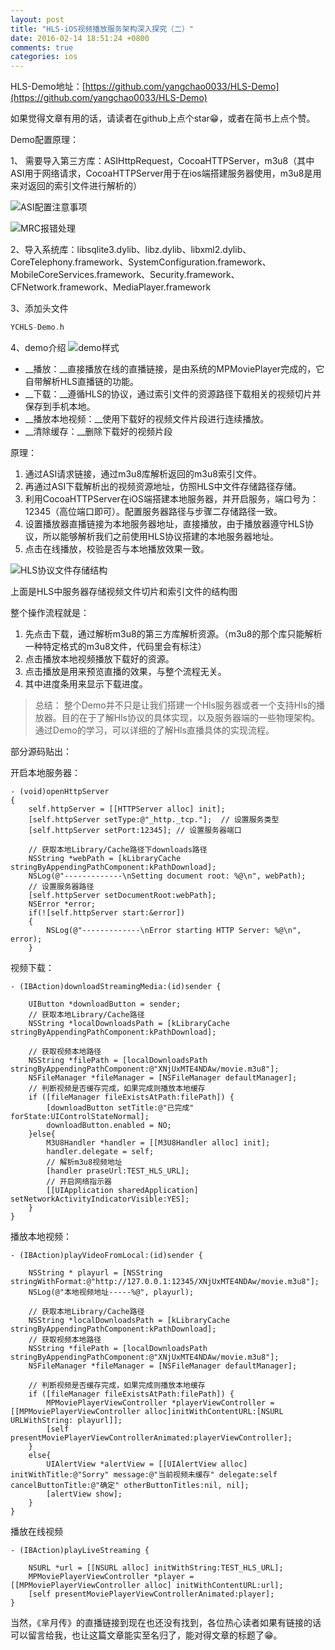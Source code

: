 ```yaml
---
layout: post
title: "HLS-iOS视频播放服务架构深入探究（二）"
date: 2016-02-14 18:51:24 +0800
comments: true
categories: ios
---
```


HLS-Demo地址：[https://github.com/yangchao0033/HLS-Demo](https://github.com/yangchao0033/HLS-Demo)

如果觉得文章有用的话，请读者在github上点个star😁，或者在简书上点个赞。

Demo配置原理：

1、 需要导入第三方库：ASIHttpRequest，CocoaHTTPServer，m3u8（其中ASI用于网络请求，CocoaHTTPServer用于在ios端搭建服务器使用，m3u8是用来对返回的索引文件进行解析的）

![ASI配置注意事项](https://github.com/yangchao0033/HLS-Demo/blob/master/%E9%85%8D%E7%BD%AE%E7%8E%AF%E5%A2%831.png?raw=true)

![MRC报错处理](https://github.com/yangchao0033/HLS-Demo/blob/master/%E9%85%8D%E7%BD%AE%E7%8E%AF%E5%A2%832.png?raw=true)

2、导入系统库：libsqlite3.dylib、libz.dylib、libxml2.dylib、CoreTelephony.framework、SystemConfiguration.framework、MobileCoreServices.framework、Security.framework、CFNetwork.framework、MediaPlayer.framework

3、添加头文件

```c
YCHLS-Demo.h
```

4、demo介绍
![demo样式](https://github.com/yangchao0033/yangchao0033.github.io/blob/source/images/ios/2016/2/HLS_demo_UI.png?raw=true)

* __播放：__直接播放在线的直播链接，是由系统的MPMoviePlayer完成的，它自带解析HLS直播链的功能。
* __下载：__遵循HLS的协议，通过索引文件的资源路径下载相关的视频切片并保存到手机本地。
* __播放本地视频：__使用下载好的视频文件片段进行连续播放。
* __清除缓存：__删除下载好的视频片段

原理：

1. 通过ASI请求链接，通过m3u8库解析返回的m3u8索引文件。
2. 再通过ASI下载解析出的视频资源地址，仿照HLS中文件存储路径存储。
3. 利用CocoaHTTPServer在iOS端搭建本地服务器，并开启服务，端口号为：12345（高位端口即可）。配置服务器路径与步骤二存储路径一致。
4. 设置播放器直播链接为本地服务器地址，直接播放，由于播放器遵守HLS协议，所以能够解析我们之前使用HLS协议搭建的本地服务器地址。
5. 点击在线播放，校验是否与本地播放效果一致。

![HLS协议文件存储结构](https://github.com/yangchao0033/yangchao0033.github.io/blob/source/images/ios/2016/2/HLS%E5%8D%8F%E8%AE%AE%E6%96%87%E4%BB%B6%E5%AD%98%E5%82%A8%E7%BB%93%E6%9E%84.png?raw=true)

上面是HLS中服务器存储视频文件切片和索引文件的结构图

整个操作流程就是：

1. 先点击下载，通过解析m3u8的第三方库解析资源。（m3u8的那个库只能解析一种特定格式的m3u8文件，代码里会有标注）
2. 点击播放本地视频播放下载好的资源。
3. 点击播放是用来预览直播的效果，与整个流程无关。
4. 其中进度条用来显示下载进度。

> 总结：
> 整个Demo并不只是让我们搭建一个Hls服务器或者一个支持Hls的播放器。目的在于了解Hls协议的具体实现，以及服务器端的一些物理架构。通过Demo的学习，可以详细的了解Hls直播具体的实现流程。

部分源码贴出：

开启本地服务器：

```objc
- (void)openHttpServer
{
    self.httpServer = [[HTTPServer alloc] init];
    [self.httpServer setType:@"_http._tcp."];  // 设置服务类型
    [self.httpServer setPort:12345]; // 设置服务器端口
    
    // 获取本地Library/Cache路径下downloads路径
    NSString *webPath = [kLibraryCache stringByAppendingPathComponent:kPathDownload];
    NSLog(@"-------------\nSetting document root: %@\n", webPath);
    // 设置服务器路径
    [self.httpServer setDocumentRoot:webPath];
    NSError *error;
    if(![self.httpServer start:&error])
    {
        NSLog(@"-------------\nError starting HTTP Server: %@\n", error);
    }
```

视频下载：

```objc
- (IBAction)downloadStreamingMedia:(id)sender {
    
    UIButton *downloadButton = sender;
    // 获取本地Library/Cache路径
    NSString *localDownloadsPath = [kLibraryCache stringByAppendingPathComponent:kPathDownload];
    
    // 获取视频本地路径
    NSString *filePath = [localDownloadsPath stringByAppendingPathComponent:@"XNjUxMTE4NDAw/movie.m3u8"];
    NSFileManager *fileManager = [NSFileManager defaultManager];
    // 判断视频是否缓存完成，如果完成则播放本地缓存
    if ([fileManager fileExistsAtPath:filePath]) {
        [downloadButton setTitle:@"已完成" forState:UIControlStateNormal];
        downloadButton.enabled = NO;
    }else{
        M3U8Handler *handler = [[M3U8Handler alloc] init];
        handler.delegate = self;
        // 解析m3u8视频地址
        [handler praseUrl:TEST_HLS_URL];
        // 开启网络指示器
        [[UIApplication sharedApplication] setNetworkActivityIndicatorVisible:YES];
    }
}
```
播放本地视频：


```objc
- (IBAction)playVideoFromLocal:(id)sender {
    
    NSString * playurl = [NSString stringWithFormat:@"http://127.0.0.1:12345/XNjUxMTE4NDAw/movie.m3u8"];
    NSLog(@"本地视频地址-----%@", playurl);
    
    // 获取本地Library/Cache路径
    NSString *localDownloadsPath = [kLibraryCache stringByAppendingPathComponent:kPathDownload];
    // 获取视频本地路径
    NSString *filePath = [localDownloadsPath stringByAppendingPathComponent:@"XNjUxMTE4NDAw/movie.m3u8"];
    NSFileManager *fileManager = [NSFileManager defaultManager];
    
    // 判断视频是否缓存完成，如果完成则播放本地缓存
    if ([fileManager fileExistsAtPath:filePath]) {
        MPMoviePlayerViewController *playerViewController =[[MPMoviePlayerViewController alloc]initWithContentURL:[NSURL URLWithString: playurl]];
        [self presentMoviePlayerViewControllerAnimated:playerViewController];
    }
    else{
        UIAlertView *alertView = [[UIAlertView alloc] initWithTitle:@"Sorry" message:@"当前视频未缓存" delegate:self cancelButtonTitle:@"确定" otherButtonTitles:nil, nil];
        [alertView show];
    }
}
```

播放在线视频

```objc
- (IBAction)playLiveStreaming {
    
    NSURL *url = [[NSURL alloc] initWithString:TEST_HLS_URL];
    MPMoviePlayerViewController *player = [[MPMoviePlayerViewController alloc] initWithContentURL:url];
    [self presentMoviePlayerViewControllerAnimated:player];
}
```

当然，《芈月传》的直播链接到现在也还没有找到，各位热心读者如果有链接的话可以留言给我，也让这篇文章能实至名归了，能对得文章的标题了😁。